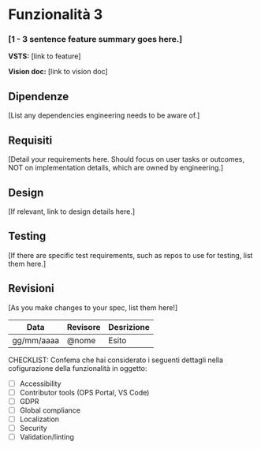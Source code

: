 # Funzionalità 3  <Badge text="Ready for review" type="warning"></Badge>



### [1 - 3 sentence feature summary goes here.]


**VSTS:** [link to feature]

**Vision doc:** [link to vision doc]

## Dipendenze

<div class="tooltipped tooltipped-n" aria-label="tasks: 80 done, 14 in progress, 6 open">
  <span class="Progress">
    <span class="bg-green" style="width: 80%;"></span>
    <span class="bg-purple" style="width: 14%;"></span>
    <span class="bg-red" style="width: 6%;"></span>
  </span>
</div>



[List any dependencies engineering needs to be aware of.]

## Requisiti

[Detail your requirements here. Should focus on user tasks or outcomes, NOT on implementation details, which are owned by engineering.]

## Design

[If relevant, link to design details here.]

## Testing

[If there are specific test requirements, such as repos to use for testing, list them here.]

## Revisioni

[As you make changes to your spec, list them here!]

| Data | Revisore |Desrizione | 
| ---- | -------- | ----- |
| gg/mm/aaaa | @nome | Esito | 


CHECKLIST: 
Confema che hai considerato i seguenti dettagli nella cofigurazione della funzionalità in oggetto:   

- [ ] Accessibility
- [ ] Contributor tools (OPS Portal, VS Code)
- [ ] GDPR
- [ ] Global compliance
- [ ] Localization
- [ ] Security
- [ ] Validation/linting
